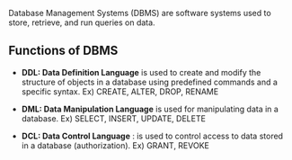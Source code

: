 Database Management Systems (DBMS) are software systems used to store, retrieve, and run queries on data.

## Functions of DBMS
* **DDL: Data Definition Language** is used to create and modify the structure of objects in a database using predefined commands and a specific syntax.
Ex) CREATE, ALTER, DROP, RENAME

* **DML: Data Manipulation Language** is used for manipulating data in a database.
Ex) SELECT, INSERT, UPDATE, DELETE

* **DCL: Data Control Language** : is used to control access to data stored in a database (authorization).
Ex) GRANT, REVOKE
